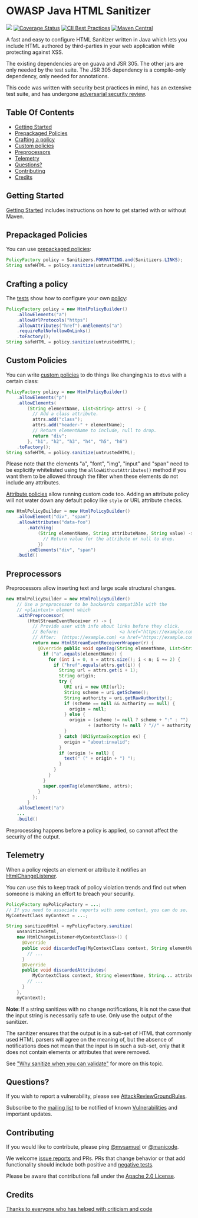 # OWASP Java HTML Sanitizer

[<img src="https://travis-ci.org/OWASP/java-html-sanitizer.svg">](https://travis-ci.org/OWASP/java-html-sanitizer) [![Coverage Status](https://coveralls.io/repos/github/OWASP/java-html-sanitizer/badge.svg?branch=main)](https://coveralls.io/github/OWASP/java-html-sanitizer?branch=main) [![CII Best Practices](https://bestpractices.coreinfrastructure.org/projects/2602/badge)](https://bestpractices.coreinfrastructure.org/projects/2602) [![Maven Central](https://maven-badges.herokuapp.com/maven-central/com.googlecode.owasp-java-html-sanitizer/owasp-java-html-sanitizer/badge.png?style=plastic)](https://search.maven.org/artifact/com.googlecode.owasp-java-html-sanitizer/owasp-java-html-sanitizer)


A fast and easy to configure HTML Sanitizer written in Java which lets
you include HTML authored by third-parties in your web application while
protecting against XSS.

The existing dependencies are on guava and JSR 305.  The other jars
are only needed by the test suite.  The JSR 305 dependency is a
compile-only dependency, only needed for annotations.

This code was written with security best practices in mind, has an
extensive test suite, and has undergone
[adversarial security review](docs/attack_review_ground_rules.md).

## Table Of Contents

*  [Getting Started](#getting-started)
*  [Prepackaged Policies](#prepackaged-policies)
*  [Crafting a policy](#crafting-a-policy)
*  [Custom policies](#custom-policies)
*  [Preprocessors](#preprocessors)
*  [Telemetry](#telemetry)
*  [Questions\?](#questions)
*  [Contributing](#contributing)
*  [Credits](#credits)

## Getting Started

[Getting Started](docs/getting_started.md) includes instructions on
how to get started with or without Maven.

## Prepackaged Policies

You can use
[prepackaged policies](https://static.javadoc.io/com.googlecode.owasp-java-html-sanitizer/owasp-java-html-sanitizer/20220608.1/org/owasp/html/Sanitizers.html):

```Java
PolicyFactory policy = Sanitizers.FORMATTING.and(Sanitizers.LINKS);
String safeHTML = policy.sanitize(untrustedHTML);
```

## Crafting a policy

The
[tests](https://github.com/OWASP/java-html-sanitizer/blob/main/src/test/java/org/owasp/html/HtmlPolicyBuilderTest.java)
show how to configure your own
[policy](https://static.javadoc.io/com.googlecode.owasp-java-html-sanitizer/owasp-java-html-sanitizer/20220608.1/org/owasp/html/HtmlPolicyBuilder.html):

```Java
PolicyFactory policy = new HtmlPolicyBuilder()
    .allowElements("a")
    .allowUrlProtocols("https")
    .allowAttributes("href").onElements("a")
    .requireRelNofollowOnLinks()
    .toFactory();
String safeHTML = policy.sanitize(untrustedHTML);
```

## Custom Policies

You can write
[custom policies](https://static.javadoc.io/com.googlecode.owasp-java-html-sanitizer/owasp-java-html-sanitizer/20220608.1/org/owasp/html/ElementPolicy.html)
to do things like changing `h1`s to `div`s with a certain class:

```Java
PolicyFactory policy = new HtmlPolicyBuilder()
    .allowElements("p")
    .allowElements(
        (String elementName, List<String> attrs) -> {
          // Add a class attribute.
          attrs.add("class");
          attrs.add("header-" + elementName);
          // Return elementName to include, null to drop.
          return "div";
        }, "h1", "h2", "h3", "h4", "h5", "h6")
    .toFactory();
String safeHTML = policy.sanitize(untrustedHTML);
```

Please note that the elements "a", "font", "img", "input" and "span"
need to be explicitly whitelisted using the `allowWithoutAttributes()`
method if you want them to be allowed through the filter when these
elements do not include any attributes.

[Attribute policies](https://static.javadoc.io/com.googlecode.owasp-java-html-sanitizer/owasp-java-html-sanitizer/20220608.1/org/owasp/html/AttributePolicy.html) allow running custom code too.  Adding an attribute policy will not water down any default policy like `style` or URL attribute checks.

```Java
new HtmlPolicyBuilder = new HtmlPolicyBuilder()
    .allowElement("div", "span")
    .allowAttributes("data-foo")
        .matching(
            (String elementName, String attributeName, String value) -> {
              // Return value for the attribute or null to drop.
            })
        .onElements("div", "span")
    .build()
```

## Preprocessors

Preprocessors allow inserting text and large scale structural changes.

```Java
new HtmlPolicyBuilder = new HtmlPolicyBuilder()
    // Use a preprocessor to be backwards compatible with the
    // <plaintext> element which 
    .withPreprocessor(
        (HtmlStreamEventReceiver r) -> {
          // Provide user with info about links before they click.
          // Before:                       <a href="https://example.com/...">
          // After:  (https://example.com) <a href="https://example.com/...">
          return new HtmlStreamEventReceiverWrapper(r) {
            @Override public void openTag(String elementName, List<String> attrs) {
              if ("a".equals(elementName)) {
                for (int i = 0, n = attrs.size(); i < n; i += 2) {
                  if ("href".equals(attrs.get(i)) {
                    String url = attrs.get(i + 1);
                    String origin;
                    try {
                      URI uri = new URI(url);
                      String scheme = uri.getScheme();
                      String authority = uri.getRawAuthority();
                      if (scheme == null && authority == null) {
                        origin = null;
                      } else {
                        origin = (scheme != null ? scheme + ":" : "")
                               + (authority != null ? "//" + authority : "");
                      }
                    } catch (URISyntaxException ex) {
                      origin = "about:invalid";
                    }
                    if (origin != null) {
                      text(" (" + origin + ") ");
                    }
                  }
                }
              }
              super.openTag(elementName, attrs);
            }
          };
        }
    .allowElement("a")
    ...
    .build()

```

Preprocessing happens before a policy is applied, so cannot affect the security
of the output.

## Telemetry

When a policy rejects an element or attribute it notifies an [HtmlChangeListener](https://static.javadoc.io/com.googlecode.owasp-java-html-sanitizer/owasp-java-html-sanitizer/20220608.1/org/owasp/html/HtmlChangeListener.html).

You can use this to keep track of policy violation trends and find out when someone
is making an effort to breach your security.

```Java
PolicyFactory myPolicyFactory = ...;
// If you need to associate reports with some context, you can do so.
MyContextClass myContext = ...;

String sanitizedHtml = myPolicyFactory.sanitize(
    unsanitizedHtml,
    new HtmlChangeListener<MyContextClass>() {
      @Override
      public void discardedTag(MyContextClass context, String elementName) {
        // ...
      }
      @Override
      public void discardedAttributes(
          MyContextClass context, String elementName, String... attributeNames) {
        // ...
      }
    },
    myContext);
```

**Note**: If a string sanitizes with no change notifications, it is not the case
that the input string is necessarily safe to use. Only use the output of the sanitizer.

The sanitizer ensures that the output is in a sub-set of HTML that commonly
used HTML parsers will agree on the meaning of, but the absence of
notifications does not mean that the input is in such a sub-set,
only that it does not contain elements or attributes that were removed.

See ["Why sanitize when you can validate"](https://github.com/OWASP/java-html-sanitizer/blob/main/docs/html-validation.md) for more on this topic.

## Questions?

If you wish to report a vulnerability, please see
[AttackReviewGroundRules](docs/attack_review_ground_rules.md).

Subscribe to the
[mailing list](http://groups.google.com/group/owasp-java-html-sanitizer-support)
to be notified of known [Vulnerabilities](docs/vulnerabilities.md) and important updates.

## Contributing

If you would like to contribute, please ping [@mvsamuel](https://twitter.com/mvsamuel) or [@manicode](https://twitter.com/manicode).

We welcome [issue reports](https://github.com/OWASP/java-html-sanitizer/issues) and PRs.
PRs that change behavior or that add functionality should include both positive and
[negative tests](https://www.guru99.com/negative-testing.html).

Please be aware that contributions fall under the [Apache 2.0 License](https://github.com/OWASP/java-html-sanitizer/blob/main/COPYING).

## Credits

[Thanks to everyone who has helped with criticism and code](docs/credits.md)
